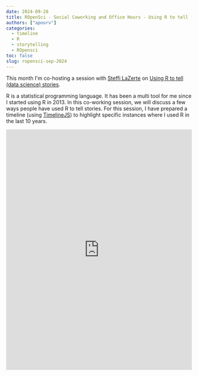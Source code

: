 ```yaml
---
date: 2024-09-28
title: ROpenSci - Social Coworking and Office Hours - Using R to tell (data science) stories 
authors: ["apoorv"]
categories:
  - timeline
  - R
  - storytelling
  - ROpensci
toc: false
slug: ropensci-sep-2024
---
```



This month I'm co-hosting a session with [Steffi LaZerte](https://ropensci.org/author/steffi-lazerte/) on [Using R to tell (data science) stories](https://ropensci.org/events/coworking-2024-10/).

R is a statistical programming language. It has been a multi tool for me since I started using R in 2013. In this co-working session, we will discuss a few ways people have used R to tell stories. For this session, I have prepared a timeline (using [TimelineJS](https://timeline.knightlab.com/)) to highlight specific instances where I used R in the last 10 years.

<iframe src='https://cdn.knightlab.com/libs/timeline3/latest/embed/index.html?source=1ClHWAAW4jSrNPL21sNJoHjTWnIOEdWb80cb-_181EtM&font=Default&lang=en&initial_zoom=2&height=650' width='100%' height='650' webkitallowfullscreen mozallowfullscreen allowfullscreen frameborder='0'></iframe>

